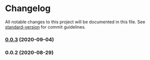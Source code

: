# Changelog

All notable changes to this project will be documented in this file. See [standard-version](https://github.com/conventional-changelog/standard-version) for commit guidelines.

### [0.0.3](https://github.com/THernandez03/commitlint-config-thernandez/compare/v0.0.2...v0.0.3) (2020-09-04)

### 0.0.2 (2020-08-29)
